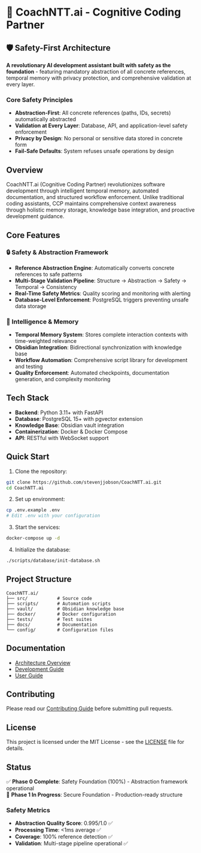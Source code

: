 # 🧠 CoachNTT.ai - Cognitive Coding Partner

## 🛡️ Safety-First Architecture

**A revolutionary AI development assistant built with safety as the foundation** - featuring mandatory abstraction of all concrete references, temporal memory with privacy protection, and comprehensive validation at every layer.

### Core Safety Principles
- **Abstraction-First**: All concrete references (paths, IDs, secrets) automatically abstracted
- **Validation at Every Layer**: Database, API, and application-level safety enforcement
- **Privacy by Design**: No personal or sensitive data stored in concrete form
- **Fail-Safe Defaults**: System refuses unsafe operations by design

## Overview

CoachNTT.ai (Cognitive Coding Partner) revolutionizes software development through intelligent temporal memory, automated documentation, and structured workflow enforcement. Unlike traditional coding assistants, CCP maintains comprehensive context awareness through holistic memory storage, knowledge base integration, and proactive development guidance.

## Core Features

### 🔒 Safety & Abstraction Framework
- **Reference Abstraction Engine**: Automatically converts concrete references to safe patterns
- **Multi-Stage Validation Pipeline**: Structure → Abstraction → Safety → Temporal → Consistency
- **Real-Time Safety Metrics**: Quality scoring and monitoring with alerting
- **Database-Level Enforcement**: PostgreSQL triggers preventing unsafe data storage

### 🧠 Intelligence & Memory
- **Temporal Memory System**: Stores complete interaction contexts with time-weighted relevance
- **Obsidian Integration**: Bidirectional synchronization with knowledge base
- **Workflow Automation**: Comprehensive script library for development and testing
- **Quality Enforcement**: Automated checkpoints, documentation generation, and complexity monitoring

## Tech Stack

- **Backend**: Python 3.11+ with FastAPI
- **Database**: PostgreSQL 15+ with pgvector extension
- **Knowledge Base**: Obsidian vault integration
- **Containerization**: Docker & Docker Compose
- **API**: RESTful with WebSocket support

## Quick Start

1. Clone the repository:
```bash
git clone https://github.com/stevenjjobson/CoachNTT.ai.git
cd CoachNTT.ai
```

2. Set up environment:
```bash
cp .env.example .env
# Edit .env with your configuration
```

3. Start the services:
```bash
docker-compose up -d
```

4. Initialize the database:
```bash
./scripts/database/init-database.sh
```

## Project Structure

```
CoachNTT.ai/
├── src/           # Source code
├── scripts/       # Automation scripts
├── vault/         # Obsidian knowledge base
├── docker/        # Docker configuration
├── tests/         # Test suites
├── docs/          # Documentation
└── config/        # Configuration files
```

## Documentation

- [Architecture Overview](docs/architecture/system-design.md)
- [Development Guide](docs/development/setup-guide.md)
- [User Guide](docs/user-guide/getting-started.md)

## Contributing

Please read our [Contributing Guide](docs/development/contributing.md) before submitting pull requests.

## License

This project is licensed under the MIT License - see the [LICENSE](LICENSE) file for details.

## Status

✅ **Phase 0 Complete**: Safety Foundation (100%) - Abstraction framework operational  
🚧 **Phase 1 In Progress**: Secure Foundation - Production-ready structure

### Safety Metrics
- **Abstraction Quality Score**: 0.995/1.0 ✅
- **Processing Time**: <1ms average ✅
- **Coverage**: 100% reference detection ✅
- **Validation**: Multi-stage pipeline operational ✅
